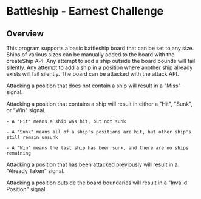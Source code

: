 # Battleship - Earnest Challenge
## Overview 
This program supports a basic battleship board that can be set to any size. Ships of various sizes can be manually
added to the board with the createShip API. Any attempt to add a ship outside the board bounds will fail silently. Any
attempt to add a ship in a position where another ship already exists will fail silently. The board can be attacked
with the attack API.

Attacking a position that does not contain a ship will result in a "Miss" signal.

Attacking a position that contains a ship will result in either a "Hit", "Sunk", or "Win" signal.

    - A "Hit" means a ship was hit, but not sunk
    
    - A "Sunk" means all of a ship's positions are hit, but other ship's still remain unsunk
    
    - A "Win" means the last ship has been sunk, and there are no ships remaining
    
Attacking a position that has been attacked previously will result in a "Already Taken" signal.

Attacking a position outside the board boundaries will result in a "Invalid Position" signal.
